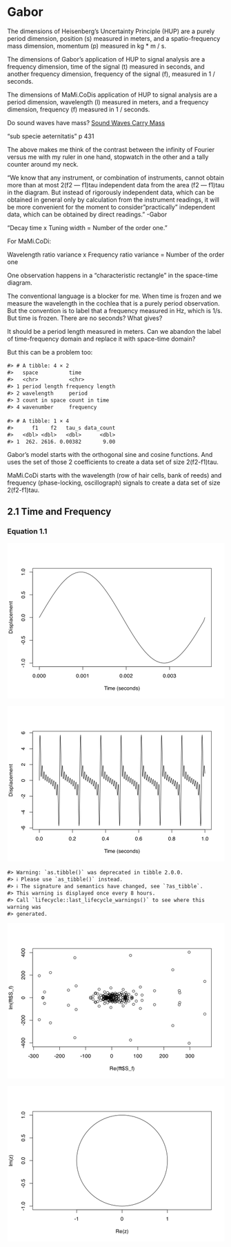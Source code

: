 Gabor
================

The dimensions of Heisenberg’s Uncertainty Principle (HUP) are a purely
period dimension, position (s) measured in meters, and a
spatio-frequency mass dimension, momentum (p) measured in kg \* m / s.  

The dimensions of Gabor’s application of HUP to signal analysis are a
frequency dimension, time of the signal (t) measured in seconds, and
another frequency dimension, frequency of the signal (f), measured in 1 /
seconds.  

The dimensions of MaMi.CoDis application of HUP to signal analysis are
a  
period dimension, wavelength (l) measured in meters, and a frequency
dimension, frequency (f) measured in 1 / seconds.  

Do sound waves have mass? [Sound Waves Carry
Mass](https://physics.aps.org/articles/v12/23)  

“sub specie aeternitatis” p 431  

The above makes me think of the contrast between the infinity of Fourier
versus me with my ruler in one hand, stopwatch in the other and a tally
counter around my neck.  

“We know that any instrument, or combination of instruments, cannot
obtain more than at most 2(f2 — f1)tau independent data from the area
(f2 — f1)tau in the diagram. But instead of rigorously independent data,
which can be obtained in general only by calculation from the instrument
readings, it will be more convenient for the moment to
consider”practically” independent data, which can be obtained by direct
readings.” -Gabor  

“Decay time x Tuning width = Number of the order one.”  

For MaMi.CoDi:  

Wavelength ratio variance x Frequency ratio variance = Number of the
order one  

One observation happens in a “characteristic rectangle” in the
space-time diagram.

The conventional language is a blocker for me. When time is frozen and
we measure the wavelength in the cochlea that is a purely period
observation. But the convention is to label that a frequency measured in
Hz, which is 1/s. But time is frozen. There are no seconds? What
gives?  

It should be a period length measured in meters. Can we abandon the
label of time-frequency domain and replace it with space-time domain?  

But this can be a problem too:  

    #> # A tibble: 4 × 2
    #>   space          time           
    #>   <chr>          <chr>          
    #> 1 period length frequency length
    #> 2 wavelength     period         
    #> 3 count in space count in time  
    #> 4 wavenumber     frequency

    #> # A tibble: 1 × 4
    #>      f1    f2   tau_s data_count
    #>   <dbl> <dbl>   <dbl>      <dbl>
    #> 1  262. 2616. 0.00382       9.00

Gabor’s model starts with the orthogonal sine and cosine functions. And
uses the set of those 2 coefficients to create a data set of size
2(f2-f1)tau.  

MaMi.CoDi starts with the wavelength (row of hair cells, bank of reeds)
and frequency (phase-locking, oscillograph) signals to create a data set
of size 2(f2-f1)tau.

## 2.1 Time and Frequency

### Equation 1.1

![](../figures/gabor-unnamed-chunk-4-1.svg)<!-- -->

![](../figures/gabor-unnamed-chunk-5-1.svg)<!-- -->

    #> Warning: `as.tibble()` was deprecated in tibble 2.0.0.
    #> ℹ Please use `as_tibble()` instead.
    #> ℹ The signature and semantics have changed, see `?as_tibble`.
    #> This warning is displayed once every 8 hours.
    #> Call `lifecycle::last_lifecycle_warnings()` to see where this warning was
    #> generated.

![](../figures/gabor-unnamed-chunk-6-1.svg)<!-- -->

![](../figures/gabor-unnamed-chunk-8-1.svg)<!-- -->
